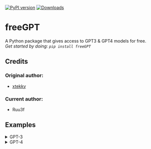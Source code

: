 [![PyPI version](https://badge.fury.io/py/freeGPT.svg)](https://badge.fury.io/py/freeGPT)
[![Downloads](https://static.pepy.tech/personalized-badge/freeGPT?period=month&units=international_system&left_color=grey&right_color=brightgreen&left_text=Downloads)](https://pepy.tech/project/freeGPT)
# freeGPT
A Python package that gives access to GPT3 &amp; GPT4 models for free.
<br>
*Get started by doing: `pip install freeGPT`*
## Credits

### Original author:
* [xtekky](https://github.com/xtekky)
### Current author:
* Ruu3f

## Examples

<details>
<summary>GPT-3</summary>
```python
from freeGPT import gpt3

chat = []

def send_prompt():
    try:
        prompt = input("> ")
        response = gpt3.Completion.create(prompt=prompt, chat=chat)
        print("Response:", response.text)
        chat.append({"question": prompt, "answer": response.text})
    except Exception as e:
        print("Error:", str(e))

while True:
    send_prompt()
</details>
<details>
<summary>GPT-4</summary>
```python
from freeGPT import gpt4

token = gpt4.Account.create(logging=True)
print("Token:", token) 

def send_prompt():
    try:
        prompt = input("> ")
        for response in gpt4.StreamingCompletion.create(token=token, prompt=prompt, model="gpt-4"):
            print("Response:", response.text, end="")
    except Exception as e:
        print("Error:", str(e))

while True:
    send_prompt()
```
</details>

| Models        | Websites                                 |
| ------------- | -----------------------------------------|
| GPT-3         | [you.com](https://chat.forefront.ai)     |
| GPT-4         | [forefront.ai](https://chat.forefront.ai)|

### More easier to understand and better models at 16 stars! So what are you waiting for? Go ahead and star this repositry! (Please)

## Star History

[![Star History Chart](https://api.star-history.com/svg?repos=Ruu3f/freeGPT&type=Date)](https://github.com/Ruu3f/freeGPT/stargazers)

